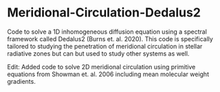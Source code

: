 # Meridional-Circulation-Dedalus2
Code to solve a 1D inhomogeneous diffusion equation using a spectral framework called Dedalus2 (Burns et. al. 2020). 
This code is specifically tailored to studying the penetration of meridional circulation in stellar radiative zones but can but used to study other systems as well.

Edit: Added code to solve 2D meridional circulation using primitive equations from Showman et. al. 2006 including mean molecular weight gradients.
